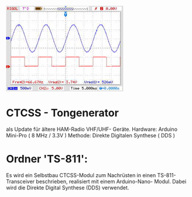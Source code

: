 ![bild](scope.jpg)

# CTCSS - Tongenerator
als Update für ältere HAM-Radio VHF/UHF- Geräte.
Hardware: Arduino Mini-Pro ( 8 MHz / 3.3V ) 
Methode: Direkte Digitalen Synthese ( DDS )

# Ordner 'TS-811':
Es wird ein Selbstbau CTCSS-Modul zum Nachrüsten  in einen TS-811- Transceiver beschrieben, realisiert mit einem Arduino-Nano- Modul. Dabei wird die Direkte Digital Synthese  (DDS) verwendet. 
